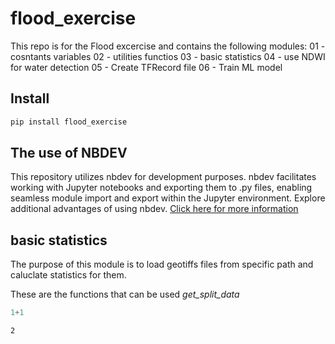 # flood_exercise

<!-- WARNING: THIS FILE WAS AUTOGENERATED! DO NOT EDIT! -->

This repo is for the Flood excercise and contains the following modules:
01 - cosntants variables
02 - utilities functios
03 - basic statistics 
04 - use NDWI for water detection
05 - Create TFRecord file
06 - Train ML model 

## Install

``` sh
pip install flood_exercise
```

## The use of NBDEV

This repository utilizes nbdev for development purposes. nbdev facilitates working with Jupyter notebooks and exporting them to .py files, enabling seamless module import and export within the Jupyter environment. Explore additional advantages of using nbdev. [Click here for more information](https://nbdev.fast.ai/tutorials/tutorial.html)

## basic statistics

The purpose of this module is to load geotiffs files from specific path and caluclate statistics for them.

These are the functions that can be used 
_get_split_data_ 

``` python
1+1
```

    2
